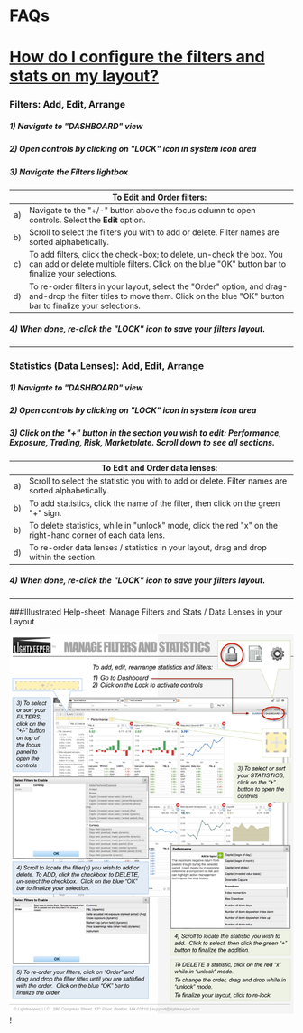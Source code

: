 # FAQs

# [How do I configure the filters and stats on my layout?](#filters_stats)

<a name=filters_stats></a>
### Filters: Add, Edit, Arrange

##### 1) Navigate to "DASHBOARD" view
##### 2) Open controls by clicking on "LOCK" icon in system icon area
##### 3) Navigate the Filters lightbox

| |To **Edit** and **Order** filters: |
|----:|----|
|a) |Navigate to the "+/-" button above the focus column to open controls.  Select the **Edit** option.|
|b) |Scroll to select the filters you with to add or delete.  Filter names are sorted alphabetically.|
|c) |To add filters, click the check-box; to delete, un-check the box.  You can add or delete multiple filters. Click on the blue "OK" button bar to finalize your selections.|
|d) |To re-order filters in your layout, select the "Order" option, and drag-and-drop the filter titles to move them.  Click on the blue "OK" button bar to finalize your selections.|

##### 4) When done, re-click the "LOCK" icon to save your filters layout.
---

### Statistics (Data Lenses): Add, Edit, Arrange

##### 1) Navigate to "DASHBOARD" view
##### 2) Open controls by clicking on "LOCK" icon in system icon area
##### 3) Click on the "+" button in the section you wish to edit: Performance, Exposure, Trading, Risk, Marketplate.  Scroll down to see all sections.  

| |To **Edit** and **Order** data lenses: |
|----:|----|
|a) |Scroll to select the statistic you with to add or delete.  Filter names are sorted alphabetically.|
|b) |To add statistics, click the name of the filter, then click on the green "+" sign.|
|b) |To delete statistics, while in "unlock" mode, click the red "x" on the right-hand corner of each data lens.|
|d) |To re-order data lenses / statistics in your layout, drag and drop within the section.|

##### 4) When done, re-click the "LOCK" icon to save your filters layout.
---

###Illustrated Help-sheet: Manage Filters and Stats / Data Lenses in your Layout

![filters and stats illustrated guide](Lightkeeper_Stats-Filters-1.png)!